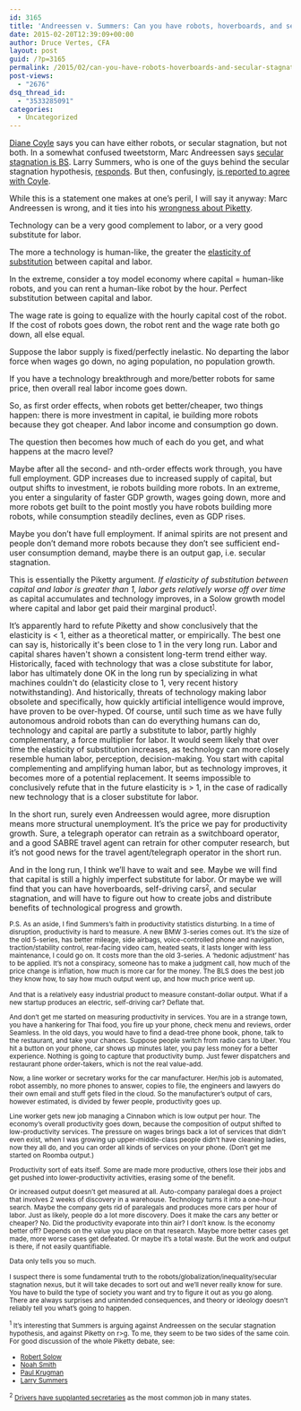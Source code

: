```yaml
---
id: 3165
title: 'Andreessen v. Summers: Can you have robots, hoverboards, and secular stagnation?'
date: 2015-02-20T12:39:09+00:00
author: Druce Vertes, CFA
layout: post
guid: /?p=3165
permalink: /2015/02/can-you-have-robots-hoverboards-and-secular-stagnation/
post-views:
  - "2676"
dsq_thread_id:
  - "3533285091"
categories:
  - Uncategorized
---
```

[Diane Coyle](http://blogs.ft.com/the-exchange/2015/01/20/diane-coyle-worry-about-robots-or-secular-stagnation-but-not-both/) says you can have either robots, or secular stagnation, but not both. In a somewhat confused tweetstorm, Marc Andreessen says [secular stagnation is BS](http://larrysummers.com/2015/01/12/response-to-marc-andreessen-on-secular-stagnation/). Larry Summers, who is one of the guys behind the secular stagnation hypothesis, [responds](http://larrysummers.com/2015/01/12/response-to-marc-andreessen-on-secular-stagnation/). But then, confusingly, [is reported to agree with Coyle](http://www.nextnewdeal.net/rortybomb/one-where-larry-summers-demolished-robots-and-skills-arguments).

While this is a statement one makes at one&#8217;s peril, I will say it anyway: Marc Andreessen is wrong, and it ties into his [wrongness about Piketty](http://vozag.com/marc-andreessen-pmarca-tweets-14/).

Technology can be a very good complement to labor, or a very good substitute for labor.

The more a technology is human-like, the greater the [elasticity of substitution](http://en.wikipedia.org/wiki/Elasticity_of_substitution) between capital and labor.

In the extreme, consider a toy model economy where capital = human-like robots, and you can rent a human-like robot by the hour. Perfect substitution between capital and labor. 

The wage rate is going to equalize with the hourly capital cost of the robot. If the cost of robots goes down, the robot rent and the wage rate both go down, all else equal.

Suppose the labor supply is fixed/perfectly inelastic. No departing the labor force when wages go down, no aging population, no population growth.

If you have a technology breakthrough and more/better robots for same price, then overall real labor income goes down. 

So, as first order effects, when robots get better/cheaper, two things happen: there is more investment in capital, ie building more robots because they got cheaper. And labor income and consumption go down. 

The question then becomes how much of each do you get, and what happens at the macro level?

Maybe after all the second- and nth-order effects work through, you have full employment. GDP increases due to increased supply of capital, but output shifts to investment, ie robots building more robots. In an extreme, you enter a singularity of faster GDP growth, wages going down, more and more robots get built to the point mostly you have robots building more robots, while consumption steadily declines, even as GDP rises. 

Maybe you don&#8217;t have full employment. If animal spirits are not present and people don&#8217;t demand more robots because they don&#8217;t see sufficient end-user consumption demand, maybe there is an output gap, i.e. secular stagnation.

This is essentially the Piketty argument. _If elasticity of substitution between capital and labor is greater than 1, labor gets relatively worse off over time_ as capital accumulates and technology improves, in a Solow growth model where capital and labor get paid their marginal product<small><sup><a href="#1">1</a></sup></small>.

It&#8217;s apparently hard to refute Piketty and show conclusively that the elasticity is < 1, either as a theoretical matter, or empirically. The best one can say is, historically it's been close to 1 in the very long run. Labor and capital shares haven't shown a consistent long-term trend either way. Historically, faced with technology that was a close substitute for labor, labor has ultimately done OK in the long run by specializing in what machines couldn't do (elasticity close to 1, very recent history notwithstanding). And historically, threats of technology making labor obsolete and specifically, how quickly artificial intelligence would improve, have proven to be over-hyped. Of course, until such time as we have fully autonomous android robots than can do everything humans can do, technology and capital are partly a substitute to labor, partly highly complementary, a force multiplier for labor. It would seem likely that over time the elasticity of substitution increases, as technology can more closely resemble human labor, perception, decision-making. You start with capital complementing and amplifying human labor, but as technology improves, it becomes more of a potential replacement. It seems impossible to conclusively refute that in the future elasticity is > 1, in the case of radically new technology that is a closer substitute for labor. 

In the short run, surely even Andreessen would agree, more disruption means more structural unemployment. It&#8217;s the price we pay for productivity growth. Sure, a telegraph operator can retrain as a switchboard operator, and a good SABRE travel agent can retrain for other computer research, but it&#8217;s not good news for the travel agent/telegraph operator in the short run. 

And in the long run, I think we&#8217;ll have to wait and see. Maybe we will find that capital is still a highly imperfect substitute for labor. Or maybe we will find that you can have hoverboards, self-driving cars<small><sup><a href="#2">2</a></sup></small>, and secular stagnation, and will have to figure out how to create jobs and distribute benefits of technological progress and growth. 

<small>P.S. As an aside, I find Summers&#8217;s faith in productivity statistics disturbing. In a time of disruption, productivity is hard to measure. A new BMW 3-series comes out. It&#8217;s the size of the old 5-series, has better mileage, side airbags, voice-controlled phone and navigation, traction/stability control, rear-facing video cam, heated seats, it lasts longer with less maintenance, I could go on. It costs more than the old 3-series. A &#8216;hedonic adjustment&#8217; has to be applied. It&#8217;s not a conspiracy, someone has to make a judgment call, how much of the price change is inflation, how much is more car for the money. The BLS does the best job they know how, to say how much output went up, and how much price went up. </p> 

<p>
  And that is a relatively easy industrial product to measure constant-dollar output. What if a new startup produces an electric, self-driving car? Deflate that.
</p>

<p>
  And don&#8217;t get me started on measuring productivity in services. You are in a strange town, you have a hankering for Thai food, you fire up your phone, check menu and reviews, order Seamless. In the old days, you would have to find a dead-tree phone book, phone, talk to the restaurant, and take your chances. Suppose people switch from radio cars to Uber. You hit a button on your phone, car shows up minutes later, you pay less money for a better experience. Nothing is going to capture that productivity bump. Just fewer dispatchers and restaurant phone order-takers, which is not the real value-add.
</p>

<p>
  Now, a line worker or secretary works for the car manufacturer. Her/his job is automated, robot assembly, no more phones to answer, copies to file, the engineers and lawyers do their own email and stuff gets filed in the cloud. So the manufacturer&#8217;s output of cars, however estimated, is divided by fewer people, productivity goes up.
</p>

<p>
  Line worker gets new job managing a Cinnabon which is low output per hour. The economy&#8217;s overall productivity goes down, because the composition of output shifted to low-productivity services. The pressure on wages brings back a lot of services that didn&#8217;t even exist, when I was growing up upper-middle-class people didn&#8217;t have cleaning ladies, now they all do, and you can order all kinds of services on your phone. (Don&#8217;t get me started on Roomba output.)
</p>

<p>
  Productivity sort of eats itself. Some are made more productive, others lose their jobs and get pushed into lower-productivity activities, erasing some of the benefit.
</p>

<p>
  Or increased output doesn&#8217;t get measured at all. Auto-company paralegal does a project that involves 2 weeks of discovery in a warehouse. Technology turns it into a one-hour search. Maybe the company gets rid of paralegals and produces more cars per hour of labor. Just as likely, people do a lot more discovery. Does it make the cars any better or cheaper? No. Did the productivity evaporate into thin air? I don&#8217;t know. Is the economy better off? Depends on the value you place on that research. Maybe more better cases get made, more worse cases get defeated. Or maybe it&#8217;s a total waste. But the work and output is there, if not easily quantifiable.
</p>

<p>
  Data only tells you so much.
</p>

<p>
  I suspect there is some fundamental truth to the robots/globalization/inequality/secular stagnation nexus, but it will take decades to sort out and we&#8217;ll never really know for sure. You have to build the type of society you want and try to figure it out as you go along. There are always surprises and unintended consequences, and theory or ideology doesn&#8217;t reliably tell you what&#8217;s going to happen.</small>
</p>

<p>
  <small><sup><a name="1">1</a></sup> It&#8217;s interesting that Summers is arguing against Andreessen on the secular stagnation hypothesis, and against Piketty on r>g. To me, they seem to be two sides of the same coin. For good discussion of the whole Piketty debate, see:</p> 
  
  <ul>
    <li>
      <a href="http://www.newrepublic.com/article/117429/capital-twenty-first-century-thomas-piketty-reviewed">Robert Solow</a>
    </li>
    <li>
      <a href="http://noahpinionblog.blogspot.com/2014/04/r-vs-g.html">Noah Smith</a>
    </li>
    <li>
      <a href="http://krugman.blogs.nytimes.com/2014/03/14/notes-on-piketty-wonkish/">Paul Krugman</a>
    </li>
    <li>
      <a href="http://larrysummers.com/2014/05/14/piketty-book-review-the-inequality-puzzle/">Larry Summers</a>
    </li>
  </ul>
  
  <p>
    <sup><a name="2">2</a></sup> <a href="http://www.npr.org/blogs/money/2015/02/05/382664837/map-the-most-common-job-in-every-state">Drivers have supplanted secretaries</a> as the most common job in many states.<br /> </small>
  </p>